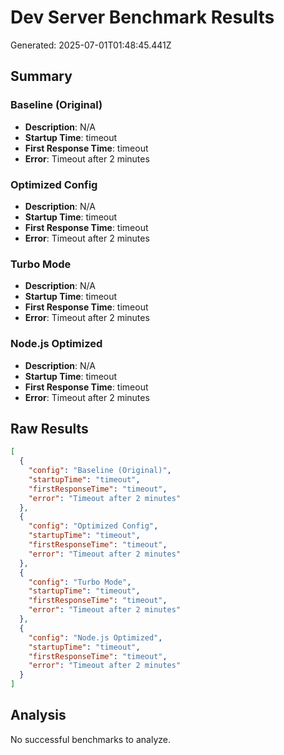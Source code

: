 
# Dev Server Benchmark Results

Generated: 2025-07-01T01:48:45.441Z

## Summary


### Baseline (Original)
- **Description**: N/A
- **Startup Time**: timeout
- **First Response Time**: timeout
- **Error**: Timeout after 2 minutes

### Optimized Config
- **Description**: N/A
- **Startup Time**: timeout
- **First Response Time**: timeout
- **Error**: Timeout after 2 minutes

### Turbo Mode
- **Description**: N/A
- **Startup Time**: timeout
- **First Response Time**: timeout
- **Error**: Timeout after 2 minutes

### Node.js Optimized
- **Description**: N/A
- **Startup Time**: timeout
- **First Response Time**: timeout
- **Error**: Timeout after 2 minutes


## Raw Results

```json
[
  {
    "config": "Baseline (Original)",
    "startupTime": "timeout",
    "firstResponseTime": "timeout",
    "error": "Timeout after 2 minutes"
  },
  {
    "config": "Optimized Config",
    "startupTime": "timeout",
    "firstResponseTime": "timeout",
    "error": "Timeout after 2 minutes"
  },
  {
    "config": "Turbo Mode",
    "startupTime": "timeout",
    "firstResponseTime": "timeout",
    "error": "Timeout after 2 minutes"
  },
  {
    "config": "Node.js Optimized",
    "startupTime": "timeout",
    "firstResponseTime": "timeout",
    "error": "Timeout after 2 minutes"
  }
]
```

## Analysis

No successful benchmarks to analyze.
